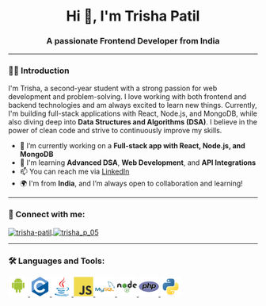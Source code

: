 <h1 align="center">Hi 👋, I'm Trisha Patil</h1>
<h3 align="center">A passionate Frontend Developer from India</h3>

---

### 👩‍💻 Introduction

I'm Trisha, a second-year student with a strong passion for web development and problem-solving. I love working with both frontend and backend technologies and am always excited to learn new things. Currently, I'm building full-stack applications with React, Node.js, and MongoDB, while also diving deep into **Data Structures and Algorithms (DSA)**. I believe in the power of clean code and strive to continuously improve my skills.

- 🔭 I’m currently working on a **Full-stack app with React, Node.js, and MongoDB**  
- 🌱 I'm learning **Advanced DSA**, **Web Development**, and **API Integrations**  
- 📫 You can reach me via [LinkedIn](https://www.linkedin.com/in/trisha-patil-629ab3300?lipi=urn%3Ali%3Apage%3Ad_flagship3_profile_view_base_contact_details%3B7f5TVGjaRzmabIT4Jz3wqA%3D%3D)  
- 🌍 I'm from **India**, and I’m always open to collaboration and learning!

---

### 💬 Connect with me:
<p align="left">
  <a href="https://www.linkedin.com/in/trisha-patil-629ab3300?lipi=urn%3Ali%3Apage%3Ad_flagship3_profile_view_base_contact_details%3B7f5TVGjaRzmabIT4Jz3wqA%3D%3D" target="_blank">
    <img align="center" src="https://raw.githubusercontent.com/rahuldkjain/github-profile-readme-generator/master/src/images/icons/Social/linked-in.svg" alt="trisha-patil" height="30" width="40" />
  </a>
  <a href="https://instagram.com/trisha_p_05" target="blank">
    <img align="center" src="https://raw.githubusercontent.com/rahuldkjain/github-profile-readme-generator/master/src/images/icons/Social/instagram.svg" alt="trisha_p_05" height="30" width="40" />
  </a>
</p>

---

### 🛠️ Languages and Tools:

<p align="left"> 
  <a href="https://developer.android.com" target="_blank" rel="noreferrer"> 
    <img src="https://raw.githubusercontent.com/devicons/devicon/master/icons/android/android-original-wordmark.svg" alt="android" width="40" height="40"/> 
  </a> 
  <a href="https://www.cprogramming.com/" target="_blank" rel="noreferrer"> 
    <img src="https://raw.githubusercontent.com/devicons/devicon/master/icons/c/c-original.svg" alt="c" width="40" height="40"/> 
  </a> 
  <a href="https://www.java.com" target="_blank" rel="noreferrer"> 
    <img src="https://raw.githubusercontent.com/devicons/devicon/master/icons/java/java-original.svg" alt="java" width="40" height="40"/> 
  </a> 
  <a href="https://developer.mozilla.org/en-US/docs/Web/JavaScript" target="_blank" rel="noreferrer"> 
    <img src="https://raw.githubusercontent.com/devicons/devicon/master/icons/javascript/javascript-original.svg" alt="javascript" width="40" height="40"/> 
  </a> 
  <a href="https://www.mysql.com/" target="_blank" rel="noreferrer"> 
    <img src="https://raw.githubusercontent.com/devicons/devicon/master/icons/mysql/mysql-original-wordmark.svg" alt="mysql" width="40" height="40"/> 
  </a> 
  <a href="https://nodejs.org" target="_blank" rel="noreferrer"> 
    <img src="https://raw.githubusercontent.com/devicons/devicon/master/icons/nodejs/nodejs-original-wordmark.svg" alt="nodejs" width="40" height="40"/> 
  </a> 
  <a href="https://www.php.net" target="_blank" rel="noreferrer"> 
    <img src="https://raw.githubusercontent.com/devicons/devicon/master/icons/php/php-original.svg" alt="php" width="40" height="40"/> 
  </a> 
  <a href="https://www.python.org" target="_blank" rel="noreferrer"> 
    <img src="https://raw.githubusercontent.com/devicons/devicon/master/icons/python/python-original.svg" alt="python" width="40" height="40"/> 
  </a> 
  <a href="https://reactjs.org/" target
